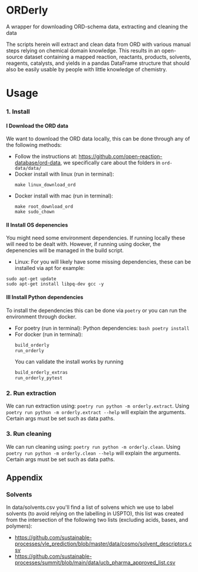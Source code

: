 # ORDerly

A wrapper for downloading ORD-schema data, extracting and cleaning the data

The scripts herein will extract and clean data from ORD with various manual steps relying on chemical domain knowledge. This results in an open-source dataset containing a mapped reaction, reactants, products, solvents, reagents, catalysts, and yields in a pandas DataFrame structure that should also be easily usable by people with little knowledge of chemistry.

# Usage

### 1. Install

#### I Download the ORD data

We want to download the ORD data locally, this can be done through any of the following methods:

- Follow the instructions at: https://github.com/open-reaction-database/ord-data, we specifically care about the folders in ```ord-data/data/```
- Docker install with linux (run in terminal):
    ```
    make linux_download_ord
    ``` 
- Docker install with mac (run in terminal):
    ```
    make root_download_ord
    make sudo_chown
    ```

#### II Install OS depenencies
 
You might need some environment dependencies. If running locally these will need to be dealt with. However, if running using docker, the depenencies will be managed in the build script.

- Linux: For you will likely have some missing dependencies, these can be installed via apt for example: 

```
sudo apt-get update
sudo apt-get install libpq-dev gcc -y
```

#### III Install Python dependencies

To install the dependencies this can be done via ```poetry``` or you can run the environment through docker.

- For poetry (run in terminal):
    Python dependencies:
        ```bash
        poetry install
        ```
- For docker (run in terminal):
    ```bash
    build_orderly
    run_orderly
    ```
    You can validate the install works by running
    ```bash
    build_orderly_extras
    run_orderly_pytest
    ```


### 2. Run extraction

We can run extraction using: ```poetry run python -m orderly.extract```. Using ```poetry run python -m orderly.extract --help``` will explain the arguments. Certain args must be set such as data paths.

### 3. Run cleaning

We can run cleaning using: ```poetry run python -m orderly.clean```. Using ```poetry run python -m orderly.clean --help``` will explain the arguments. Certain args must be set such as data paths.


## Appendix

### Solvents

In data/solvents.csv you'll find a list of solvens which we use to label solvents (to avoid relying on the labelling in USPTO), this list was created from the intersection of the following two lists (excluding acids, bases, and polymers):
 - https://github.com/sustainable-processes/vle_prediction/blob/master/data/cosmo/solvent_descriptors.csv
 - https://github.com/sustainable-processes/summit/blob/main/data/ucb_pharma_approved_list.csv
